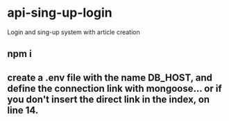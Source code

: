 # api-sing-up-login
Login and sing-up system with article creation

## npm i

## create a .env file with the name DB_HOST, and define the connection link with mongoose... or if you don't insert the direct link in the index, on line 14.
